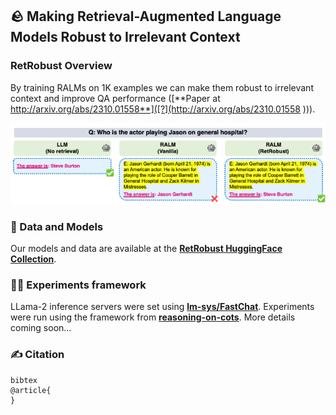 ## 🪨️ Making Retrieval-Augmented Language Models Robust to Irrelevant Context

### RetRobust Overview
By training RALMs on 1K examples we can make them robust to irrelevant context and improve QA performance
([**Paper at http://arxiv.org/abs/2310.01558**]([?](http://arxiv.org/abs/2310.01558
))).

![Alt text](images/retrobust_fig_1.png?raw=true "Retrobust examples")


###  🤗 Data and Models
Our models and data are available at the [**RetRobust HuggingFace Collection**](https://huggingface.co/collections/Ori/retrobust-65198eef2b4fffcb4100e163).

### 🧗🏽 Experiments framework
LLama-2 inference servers were set using [**lm-sys/FastChat**](https://github.com/lm-sys/FastChat). Experiments were run using the framework from [**reasoning-on-cots**](https://github.com/oriyor/reasoning-on-cots). More details coming soon...

### ✍ Citation
```
bibtex
@article{
}
```
